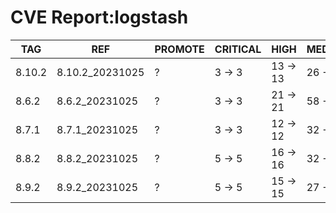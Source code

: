 # CVE Report:logstash
|  TAG   |       REF       | PROMOTE | CRITICAL |   HIGH   |  MEDIUM  |   LOW    | UNKNOWN |
|--------|-----------------|---------|----------|----------|----------|----------|---------|
| 8.10.2 | 8.10.2_20231025 | ?       | 3 -> 3   | 13 -> 13 | 26 -> 26 | 23 -> 23 | 0 -> 0  |
| 8.6.2  | 8.6.2_20231025  | ?       | 3 -> 3   | 21 -> 21 | 58 -> 58 | 51 -> 51 | 0 -> 0  |
| 8.7.1  | 8.7.1_20231025  | ?       | 3 -> 3   | 12 -> 12 | 32 -> 32 | 43 -> 43 | 0 -> 0  |
| 8.8.2  | 8.8.2_20231025  | ?       | 5 -> 5   | 16 -> 16 | 32 -> 32 | 27 -> 27 | 0 -> 0  |
| 8.9.2  | 8.9.2_20231025  | ?       | 5 -> 5   | 15 -> 15 | 27 -> 27 | 23 -> 23 | 0 -> 0  |
